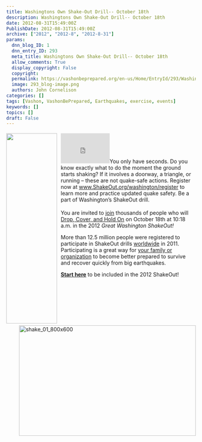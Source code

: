 ```yaml
---
title: Washingtons Own Shake-Out Drill-- October 18th
description: Washingtons Own Shake-Out Drill-- October 18th
date: 2012-08-31T15:49:00Z
PublishDate: 2012-08-31T15:49:00Z
archive: ["2012", "2012-8", "2012-8-31"]
params:
  dnn_blog_ID: 1
  dnn_entry_ID: 293
  meta_title: Washingtons Own Shake-Out Drill-- October 18th
  allow_comments: True
  display_copyright: False
  copyright:
  permalink: https://vashonbeprepared.org/en-us/Home/EntryId/293/Washingtons-Own-Shake-Out-Drill-October-18th
  image: 293_blog-image.png
  authors: John Cornelison
categories: []
tags: [Vashon, VashonBePrepared, Earthquakes, exercise, events]
keywords: []
topics: []
draft: False
---
```


<div class="wlWriterHeaderFooter" style="padding-bottom: 4px; margin: 0px; padding-left: 0px; padding-right: 0px; float: none; padding-top: 4px;"><iframe src="http://www.facebook.com/widgets/like.php?href=http://vashonbeprepared.org/News/Blogs/VashonPreparedness/tabid/164/EntryId/293/Washington-rsquo-s-Own-Shake-Out-Drill-October-18th.aspx" frameborder="0" scrolling="no" style="width: 130px; height: 80px;border: medium none;"></iframe><a href="http://www.ShakeOut.org/washington" target="_blank"><img alt="" width="135" height="506" align="left" style="margin: 0px 10px 5px 0px; display: inline; float: left;" src="http://www.shakeout.org/washington/downloads/ShakeOut_Washington_DontFreak_160x600.gif" /></a>You only have seconds. Do you know exactly what to do the moment the ground starts shaking? If it involves a doorway, a triangle, or running &ndash; these are not quake-safe actions. Register now at <a href="http://www.ShakeOut.org/washington/register">www.ShakeOut.org/washington/register</a> to learn more and practice updated quake safety. Be a part of Washington&rsquo;s ShakeOut drill.</div>
<p>You are invited to <a href="http://www.shakeout.org/washington/register">join</a> thousands of people who will <a href="http://www.shakeout.org/washington/dropcoverholdon/">Drop, Cover, and Hold On</a> on October 18th at 10:18 a.m. in the 2012 <i>Great Washington ShakeOut!</i></p>
<p>More than 12.5 million people were registered to participate in ShakeOut drills <a href="http://www.shakeout.org">worldwide</a> in 2011. Participating is a great way for <a href="http://www.shakeout.org/washington/howtoparticipate">your family or organization</a> to become better prepared to survive and recover quickly from big earthquakes. </p>
<p><b><a href="http://www.shakeout.org/washington/register">Start here</a></b> to be included in the 2012 ShakeOut!<a href="http://www.dropcoverholdon.org/" target="_blank"><img width="470" height="294" title="shake_01_800x600" align="right" style="background-image: none;   padding-left: 0px; padding-right: 0px; display: inline; float: right;   padding-top: 0px;border: 0px solid;" alt="shake_01_800x600" src="./images/293/d62c60342cbb_759F-shake_01_800x600_3.jpg" /></a></p>
